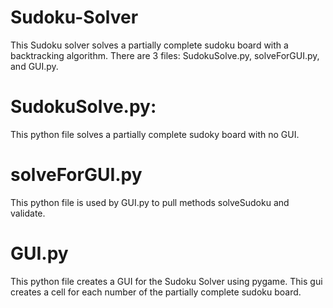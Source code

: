 # Sudoku-Solver
This Sudoku solver solves a partially complete sudoku board with a backtracking algorithm.
There are 3 files: SudokuSolve.py, solveForGUI.py, and GUI.py.
# SudokuSolve.py:
This python file solves a partially complete sudoky board with no GUI.
# solveForGUI.py
This python file is used by GUI.py to pull methods solveSudoku and validate.
# GUI.py
This python file creates a GUI for the Sudoku Solver using pygame. This gui creates a cell for each number of the partially complete sudoku board.
